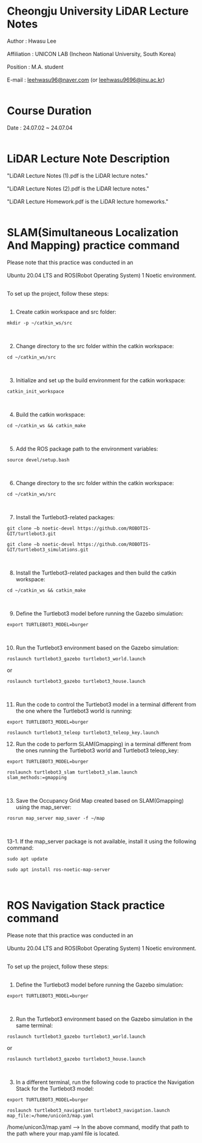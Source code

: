 # Cheongju University LiDAR Lecture Notes<br>
  Author : Hwasu Lee<br><br>
  Affiliation : UNICON LAB (Incheon National University, South Korea)<br><br>
  Position : M.A. student<br><br>
  E-mail : leehwasu96@naver.com (or leehwasu9696@inu.ac.kr)<br><br>

#  Course Duration
  Date : 24.07.02 ~ 24.07.04<br><br>
  
# LiDAR Lecture Note Description
  "LiDAR Lecture Notes (1).pdf is the LiDAR lecture notes."<br><br>
  "LiDAR Lecture Notes (2).pdf is the LiDAR lecture notes."<br><br>
  "LiDAR Lecture Homework.pdf is the LiDAR lecture homeworks."<br><br>

# SLAM(Simultaneous Localization<br>And Mapping) practice command

Please note that this practice was conducted in an<br><br> 
Ubuntu 20.04 LTS and ROS(Robot Operating System) 1 Noetic environment.<br><br>

To set up the project, follow these steps:<br><br>

1. Create catkin workspace and src folder:
  ```shell
  mkdir -p ~/catkin_ws/src
  ```
<br>

2. Change directory to the src folder within the catkin workspace:
  ```shell
  cd ~/catkin_ws/src
  ```
<br>

3. Initialize and set up the build environment for the catkin workspace:
  ```shell
  catkin_init_workspace
  ```
<br>

4. Build the catkin workspace:
  ```shell
  cd ~/catkin_ws && catkin_make
  ```
<br>

5. Add the ROS package path to the environment variables:
  ```shell
  source devel/setup.bash
  ```
<br>

6. Change directory to the src folder within the catkin workspace:
  ```shell
  cd ~/catkin_ws/src
  ```
<br>

7. Install the Turtlebot3-related packages:
  ```shell
  git clone –b noetic-devel https://github.com/ROBOTIS-GIT/turtlebot3.git
  ```
  ```shell
  git clone –b noetic-devel https://github.com/ROBOTIS-GIT/turtlebot3_simulations.git
  ```
<br>

8. Install the Turtlebot3-related packages and then build the catkin workspace:
  ```shell
  cd ~/catkin_ws && catkin_make
  ```
<br>

9. Define the Turtlebot3 model before running the Gazebo simulation:
  ```shell
  export TURTLEBOT3_MODEL=burger
  ```
<br>

10. Run the Turtlebot3 environment based on the Gazebo simulation:
  ```shell
  roslaunch turtlebot3_gazebo turtlebot3_world.launch
  ```
  or
  ```shell
  roslaunch turtlebot3_gazebo turtlebot3_house.launch
  ```
<br>

11. Run the code to control the Turtlebot3 model in a terminal different from the one where the Turtlebot3 world is running:
  ```shell
  export TURTLEBOT3_MODEL=burger
  ```
  ```shell
  roslaunch turtlebot3_teleop turtlebot3_teleop_key.launch
  ```

12. Run the code to perform SLAM(Gmapping) in a terminal different from the ones running the Turtlebot3 world and Turtlebot3 teleop_key:
  ```shell
  export TURTLEBOT3_MODEL=burger
  ```
  ```shell
  roslaunch turtlebot3_slam turtlebot3_slam.launch slam_methods:=gmapping
  ```
<br>

13. Save the Occupancy Grid Map created based on SLAM(Gmapping) using the map_server:
  ```shell
  rosrun map_server map_saver -f ~/map
  ```
<br>

13-1. If the map_server package is not available, install it using the following command:
  ```shell
  sudo apt update
  ```
  ```shell
  sudo apt install ros-noetic-map-server
  ```
<br>

# ROS Navigation Stack practice command

Please note that this practice was conducted in an<br><br> 
Ubuntu 20.04 LTS and ROS(Robot Operating System) 1 Noetic environment.<br><br>

To set up the project, follow these steps:<br><br>

1. Define the Turtlebot3 model before running the Gazebo simulation:
  ```shell
  export TURTLEBOT3_MODEL=burger
  ```
<br>

2. Run the Turtlebot3 environment based on the Gazebo simulation in the same terminal:
  ```shell
  roslaunch turtlebot3_gazebo turtlebot3_world.launch
  ```
  or
  ```shell
  roslaunch turtlebot3_gazebo turtlebot3_house.launch
  ```
<br>

3. In a different terminal, run the following code to practice the Navigation Stack for the Turtlebot3 model:
  ```shell
  export TURTLEBOT3_MODEL=burger
  ```
  ```shell
  roslaunch turtlebot3_navigation turtlebot3_navigation.launch map_file:=/home/unicon3/map.yaml
  ```
  /home/unicon3/map.yaml --> In the above command, modify that path to the path where your map.yaml file is located.
